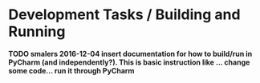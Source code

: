 # Development Tasks / Building and Running

**TODO smalers 2016-12-04 insert documentation for how to build/run in PyCharm (and independently?).
This is basic instruction like ... change some code... run it through PyCharm**
